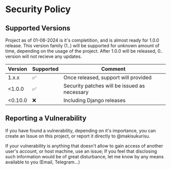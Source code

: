 # Security Policy

## Supported Versions

Project as of 01-06-2024 is it's completition, and is almost ready for 1.0.0 release. This version family (1.*.*) will be supported for unknown amount of time, depending on the usage of the project.
After 1.0.0 will be released, 0.*.* version will not recieve any updates.

| Version | Supported          | Comment  |
| ------- | ------------------ | -------- |
| 1.x.x   | :white_check_mark: | Once released, support will provided |
| <1.0.0   | :white_check_mark: | Security patches will be issued as necessary |
| <0.10.0   | :x:                | Including Django releases |

## Reporting a Vulnerability

If you have found a vulnerability, depending on it's importance, you can create an Issue on this project, or report it directly to @makisukurisu.

If your vulnerability is anything that doesn't allow to gain access of another user's account, or host machine, use an issue;
If you feel that disclosing such information would be of great disturbance, let me know by any means available to you (Email, Telegram...)

